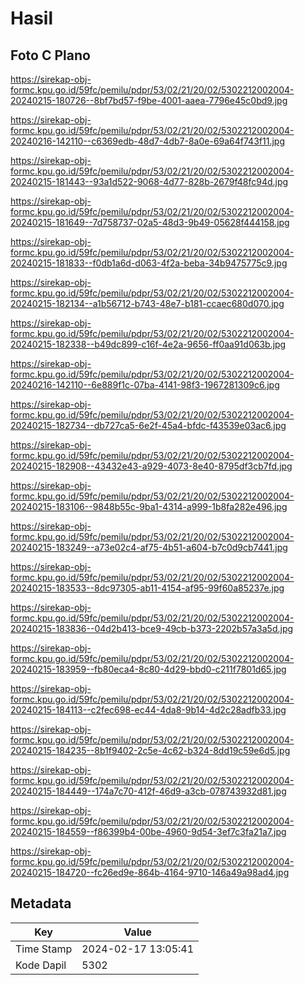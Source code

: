 # Hasil

## Foto C Plano

https://sirekap-obj-formc.kpu.go.id/59fc/pemilu/pdpr/53/02/21/20/02/5302212002004-20240215-180726--8bf7bd57-f9be-4001-aaea-7796e45c0bd9.jpg

https://sirekap-obj-formc.kpu.go.id/59fc/pemilu/pdpr/53/02/21/20/02/5302212002004-20240216-142110--c6369edb-48d7-4db7-8a0e-69a64f743f11.jpg

https://sirekap-obj-formc.kpu.go.id/59fc/pemilu/pdpr/53/02/21/20/02/5302212002004-20240215-181443--93a1d522-9068-4d77-828b-2679f48fc94d.jpg

https://sirekap-obj-formc.kpu.go.id/59fc/pemilu/pdpr/53/02/21/20/02/5302212002004-20240215-181649--7d758737-02a5-48d3-9b49-05628f444158.jpg

https://sirekap-obj-formc.kpu.go.id/59fc/pemilu/pdpr/53/02/21/20/02/5302212002004-20240215-181833--f0db1a6d-d063-4f2a-beba-34b9475775c9.jpg

https://sirekap-obj-formc.kpu.go.id/59fc/pemilu/pdpr/53/02/21/20/02/5302212002004-20240215-182134--a1b56712-b743-48e7-b181-ccaec680d070.jpg

https://sirekap-obj-formc.kpu.go.id/59fc/pemilu/pdpr/53/02/21/20/02/5302212002004-20240215-182338--b49dc899-c16f-4e2a-9656-ff0aa91d063b.jpg

https://sirekap-obj-formc.kpu.go.id/59fc/pemilu/pdpr/53/02/21/20/02/5302212002004-20240216-142110--6e889f1c-07ba-4141-98f3-1967281309c6.jpg

https://sirekap-obj-formc.kpu.go.id/59fc/pemilu/pdpr/53/02/21/20/02/5302212002004-20240215-182734--db727ca5-6e2f-45a4-bfdc-f43539e03ac6.jpg

https://sirekap-obj-formc.kpu.go.id/59fc/pemilu/pdpr/53/02/21/20/02/5302212002004-20240215-182908--43432e43-a929-4073-8e40-8795df3cb7fd.jpg

https://sirekap-obj-formc.kpu.go.id/59fc/pemilu/pdpr/53/02/21/20/02/5302212002004-20240215-183106--9848b55c-9ba1-4314-a999-1b8fa282e496.jpg

https://sirekap-obj-formc.kpu.go.id/59fc/pemilu/pdpr/53/02/21/20/02/5302212002004-20240215-183249--a73e02c4-af75-4b51-a604-b7c0d9cb7441.jpg

https://sirekap-obj-formc.kpu.go.id/59fc/pemilu/pdpr/53/02/21/20/02/5302212002004-20240215-183533--8dc97305-ab11-4154-af95-99f60a85237e.jpg

https://sirekap-obj-formc.kpu.go.id/59fc/pemilu/pdpr/53/02/21/20/02/5302212002004-20240215-183836--04d2b413-bce9-49cb-b373-2202b57a3a5d.jpg

https://sirekap-obj-formc.kpu.go.id/59fc/pemilu/pdpr/53/02/21/20/02/5302212002004-20240215-183959--fb80eca4-8c80-4d29-bbd0-c211f7801d65.jpg

https://sirekap-obj-formc.kpu.go.id/59fc/pemilu/pdpr/53/02/21/20/02/5302212002004-20240215-184113--c2fec698-ec44-4da8-9b14-4d2c28adfb33.jpg

https://sirekap-obj-formc.kpu.go.id/59fc/pemilu/pdpr/53/02/21/20/02/5302212002004-20240215-184235--8b1f9402-2c5e-4c62-b324-8dd19c59e6d5.jpg

https://sirekap-obj-formc.kpu.go.id/59fc/pemilu/pdpr/53/02/21/20/02/5302212002004-20240215-184449--174a7c70-412f-46d9-a3cb-078743932d81.jpg

https://sirekap-obj-formc.kpu.go.id/59fc/pemilu/pdpr/53/02/21/20/02/5302212002004-20240215-184559--f86399b4-00be-4960-9d54-3ef7c3fa21a7.jpg

https://sirekap-obj-formc.kpu.go.id/59fc/pemilu/pdpr/53/02/21/20/02/5302212002004-20240215-184720--fc26ed9e-864b-4164-9710-146a49a98ad4.jpg


## Metadata

| Key        | Value               |
| ---------- | ------------------- |
| Time Stamp | 2024-02-17 13:05:41 |
| Kode Dapil | 5302                |



